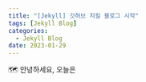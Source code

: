 ```yaml
---
title: "[Jekyll] 깃허브 지킬 블로그 시작"
tags: [Jekyll Blog]
categories:
  - Jekyll Blog
date: 2023-01-29
---
```



🗺 안녕하세요, 오늘은
